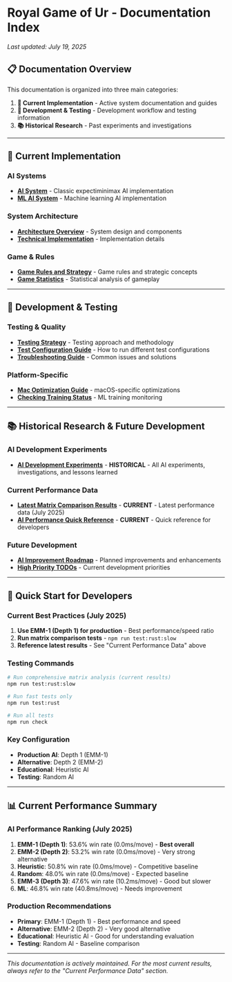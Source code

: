 # Royal Game of Ur - Documentation Index

_Last updated: July 19, 2025_

## 📋 **Documentation Overview**

This documentation is organized into three main categories:

1. **🎯 Current Implementation** - Active system documentation and guides
2. **🔧 Development & Testing** - Development workflow and testing information
3. **📚 Historical Research** - Past experiments and investigations

---

## 🎯 **Current Implementation**

### **AI Systems**

- **[AI System](./ai-system.md)** - Classic expectiminimax AI implementation
- **[ML AI System](./ml-ai-system.md)** - Machine learning AI implementation

### **System Architecture**

- **[Architecture Overview](./architecture-overview.md)** - System design and components
- **[Technical Implementation](./technical-implementation.md)** - Implementation details

### **Game & Rules**

- **[Game Rules and Strategy](./game-rules-strategy.md)** - Game rules and strategic concepts
- **[Game Statistics](./game-statistics.md)** - Statistical analysis of gameplay

---

## 🔧 **Development & Testing**

### **Testing & Quality**

- **[Testing Strategy](./testing-strategy.md)** - Testing approach and methodology
- **[Test Configuration Guide](./test-configuration-guide.md)** - How to run different test configurations
- **[Troubleshooting Guide](./troubleshooting.md)** - Common issues and solutions

### **Platform-Specific**

- **[Mac Optimization Guide](./mac-optimization-guide.md)** - macOS-specific optimizations
- **[Checking Training Status](./checking-training-status.md)** - ML training monitoring

---

## 📚 **Historical Research & Future Development**

### **AI Development Experiments**

- **[AI Development Experiments](./ai-development-experiments.md)** - **HISTORICAL** - All AI experiments, investigations, and lessons learned

### **Current Performance Data**

- **[Latest Matrix Comparison Results](./latest-matrix-comparison-results.md)** - **CURRENT** - Latest performance data (July 2025)
- **[AI Performance Quick Reference](./ai-performance-quick-reference.md)** - **CURRENT** - Quick reference for developers

### **Future Development**

- **[AI Improvement Roadmap](./ai-improvement-roadmap.md)** - Planned improvements and enhancements
- **[High Priority TODOs](./high-priority-todos.md)** - Current development priorities

---

## 🚀 **Quick Start for Developers**

### **Current Best Practices (July 2025)**

1. **Use EMM-1 (Depth 1) for production** - Best performance/speed ratio
2. **Run matrix comparison tests** - `npm run test:rust:slow`
3. **Reference latest results** - See "Current Performance Data" above

### **Testing Commands**

```bash
# Run comprehensive matrix analysis (current results)
npm run test:rust:slow

# Run fast tests only
npm run test:rust

# Run all tests
npm run check
```

### **Key Configuration**

- **Production AI**: Depth 1 (EMM-1)
- **Alternative**: Depth 2 (EMM-2)
- **Educational**: Heuristic AI
- **Testing**: Random AI

---

## 📊 **Current Performance Summary**

### **AI Performance Ranking (July 2025)**

1. **EMM-1 (Depth 1)**: 53.6% win rate (0.0ms/move) - **Best overall**
2. **EMM-2 (Depth 2)**: 53.2% win rate (0.0ms/move) - Very strong alternative
3. **Heuristic**: 50.8% win rate (0.0ms/move) - Competitive baseline
4. **Random**: 48.0% win rate (0.0ms/move) - Expected baseline
5. **EMM-3 (Depth 3)**: 47.6% win rate (10.2ms/move) - Good but slower
6. **ML**: 46.8% win rate (40.8ms/move) - Needs improvement

### **Production Recommendations**

- **Primary**: EMM-1 (Depth 1) - Best performance and speed
- **Alternative**: EMM-2 (Depth 2) - Very good alternative
- **Educational**: Heuristic AI - Good for understanding evaluation
- **Testing**: Random AI - Baseline comparison

---

_This documentation is actively maintained. For the most current results, always refer to the "Current Performance Data" section._
